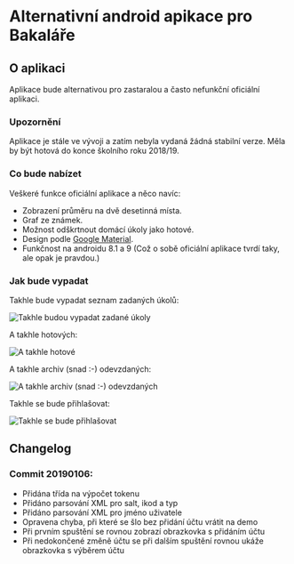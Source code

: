 # Alternativní android apikace pro Bakaláře

## O aplikaci
Aplikace bude alternativou pro zastaralou a často nefunkční oficiální aplikaci.

### Upozornění
Aplikace je stále ve vývoji a zatím nebyla vydaná žádná stabilní verze. Měla by být hotová do konce školního roku 2018/19.

### Co bude nabízet
Veškeré funkce oficiální aplikace a něco navíc:
- Zobrazení průměru na dvě desetinná místa.
- Graf ze známek.
- Možnost odškrtnout domácí úkoly jako hotové.
- Design podle [Google Material](https://material.io).
- Funkčnost na androidu 8.1 a 9 (Což o sobě oficiální aplikace tvrdí taky, ale opak je pravdou.)

### Jak bude vypadat
Takhle bude vypadat seznam zadaných úkolů:

![Takhle budou vypadat zadané úkoly](https://i.imgur.com/EvhmcfY.png)

A takhle hotových:

![A takhle hotové](https://i.imgur.com/w6XgnTW.png)

A takhle archiv (snad :-) odevzdaných:

![A takhle archiv (snad :-) odevzdaných](https://i.imgur.com/gT35bMG.png)


Takhle se bude přihlašovat:

![Takhle se bude přihlašovat](https://i.imgur.com/5wpzxQw.png)

## Changelog

### Commit 20190106:

- Přidána třída na výpočet tokenu
- Přidáno parsování XML pro salt, ikod a typ
- Přidáno parsování XML pro jméno uživatele
- Opravena chyba, při které se šlo bez přidání účtu vrátit na demo
- Při prvním spuštění se rovnou zobrazí obrazkovka s přidáním účtu
- Při nedokončené změně účtu se při dalším spuštění rovnou ukáže obrazkovka s výběrem účtu
